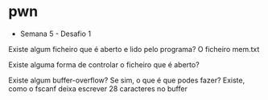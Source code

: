 # pwn

* Semana 5 - Desafio 1

Existe algum ficheiro que é aberto e lido pelo programa?
O ficheiro mem.txt

Existe alguma forma de controlar o ficheiro que é aberto?

Existe algum buffer-overflow? Se sim, o que é que podes fazer?
Existe, como o fscanf deixa escrever 28 caracteres no buffer
